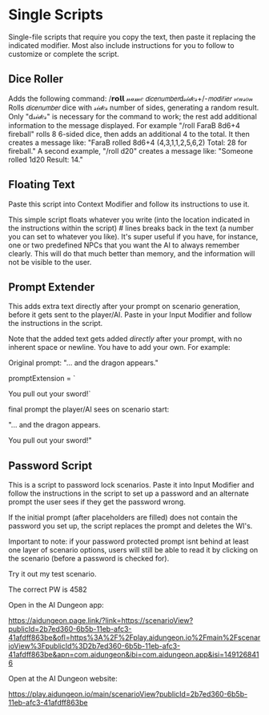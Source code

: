 # Single Scripts
Single-file scripts that require you copy the text, then paste it replacing the indicated modifier. Most also include instructions for you to follow to customize or complete the script.


## Dice Roller
Adds the following command:
/𝗿𝗼𝗹𝗹 𝓃𝒶𝓂𝑒 𝘥𝘪𝘤𝘦𝘯𝘶𝘮𝘣𝘦𝘳d𝓈𝒾𝒹𝑒𝓈+/-𝘮𝘰𝘥𝘪𝘧𝘪𝘦𝘳 𝓇𝑒𝒶𝓈𝑜𝓃
Rolls 𝘥𝘪𝘤𝘦𝘯𝘶𝘮𝘣𝘦𝘳 dice with 𝓈𝒾𝒹𝑒𝓈 number of sides, generating a random result. Only "d𝓈𝒾𝒹𝑒𝓈" is necessary for the command to work; the rest add additional information to the message displayed. 
For example "/roll FaraB 8d6+4 fireball" rolls 8 6-sided dice, then adds an additional 4 to the total. It then creates a message like:
"FaraB rolled 8d6+4 (4,3,1,1,2,5,6,2) Total: 28 for fireball."
A second example, "/roll d20" creates a message like:
"Someone rolled 1d20 Result: 14."


## Floating Text
Paste this script into Context Modifier and follow its instructions to use it. 

This simple script floats whatever you write (into the location indicated in the instructions within the script) # lines breaks back in the text (a number you can set to whatever you like). It's super useful if you have, for instance, one or two predefined NPCs that you want the AI to always remember clearly. This will do that much better than memory, and the information will not be visible to the user. 


## Prompt Extender
This adds extra text directly after your prompt on scenario generation, before it gets sent to the player/AI. Paste in your Input Modifier and follow the instructions in the script.

Note that the added text gets added *directly* after your prompt, with no inherent space or newline. You have to add your own. For example:

Original prompt: "... and the dragon appears."

promptExtension = `

You pull out your sword!`

final prompt the player/AI sees on scenario start:

"... and the dragon appears.

You pull out your sword!"


## Password Script
This is a script to password lock scenarios. Paste it into Input Modifier and follow the instructions in the script to set up a password and an alternate prompt the user sees if they get the password wrong. 

If the initial prompt (after placeholders are filled) does not contain the password you set up, the script replaces the prompt and deletes the WI's. 

Important to note: if your password protected prompt isnt behind at least one layer of scenario options, users will still be able to read it by clicking on the scenario (before a password is checked for).

Try it out my test scenario.

The correct PW is 4582

Open in the AI Dungeon app:

https://aidungeon.page.link/?link=https://scenarioView?publicId=2b7ed360-6b5b-11eb-afc3-41afdff863be&ofl=https%3A%2F%2Fplay.aidungeon.io%2Fmain%2FscenarioView%3FpublicId%3D2b7ed360-6b5b-11eb-afc3-41afdff863be&apn=com.aidungeon&ibi=com.aidungeon.app&isi=1491268416

Open at the AI Dungeon website: 

https://play.aidungeon.io/main/scenarioView?publicId=2b7ed360-6b5b-11eb-afc3-41afdff863be
